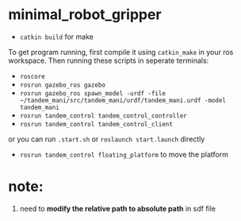 # minimal_robot_gripper
 - `catkin build` for make

To get program running, first compile it using `catkin_make` in your ros workspace. Then running these scripts in seperate terminals:

  - `roscore`  
  - `rosrun gazebo_ros gazebo`  
  - `rosrun gazebo_ros spawn_model -urdf -file ~/tandem_mani/src/tandem_mani/urdf/tandem_mani.urdf -model tandem_mani`  
  - `rosrun tandem_control tandem_control_controller`  
  - `rosrun tandem_control tandem_control_client`  

or you can run `.start.sh` or `roslaunch start.launch` directly

  - `rosrun tandem_control floating_platform` to move the platform  

# note: 
  1. need to **modify the relative path to absolute path** in sdf file
